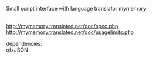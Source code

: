 Small script interface with language translator mymemory

<br>http://mymemory.translated.net/doc/spec.php
<br>http://mymemory.translated.net/doc/usagelimits.php


dependencies:
<br>	ofxJSON
